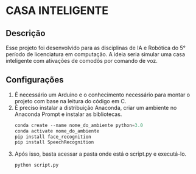 # CASA INTELIGENTE

## Descrição

Esse projeto foi desenvolvido para as disciplinas de IA e Robótica do 5° período de licenciatura em computação. A ideia seria simular uma casa inteligente com ativações de comodôs por comando de voz.

## Configurações

1. É necessário um Arduino e o conhecimento necessário para montar o projeto com base na leitura do código em C.
2. É preciso instalar a distribuição Anaconda, criar um ambiente no Anaconda Prompt e instalar as bibliotecas.
    ```python
    conda create --name nome_do_ambiente python=3.0
    conda activate nome_do_ambiente
    pip install face_recognition
    pip install SpeechRecognition

3. Após isso, basta acessar a pasta onde está o script.py e executá-lo.
    ```python
    python script.py
